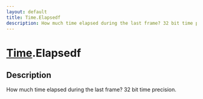 ```yaml
---
layout: default
title: Time.Elapsedf
description: How much time elapsed during the last frame? 32 bit time precision.
---
```

# [Time]({{site.url}}/Pages/Reference/Time.html).Elapsedf

## Description
How much time elapsed during the last frame? 32 bit time precision.

